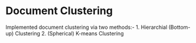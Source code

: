 # Document Clustering
Implemented document clustering via two methods:-
	1. Hierarchial (Bottom-up) Clustering
	2. (Spherical) K-means Clustering